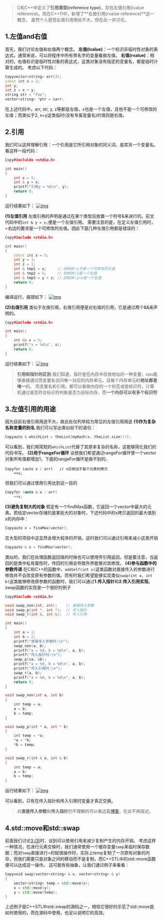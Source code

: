 > C和C++中定义了**引用类型(reference type)**，存在左值引用(lvalue reference)。而在C++11中，新增了**右值引用(rvalue reference)**这一概念， 虽然个人感觉右值引用用处不大，但在此一并讨论。

## 1.左值and右值

首先，我们讨论左值和右值两个概念。
**左值(lvalue)**：一个标识非临时性对象的表达式。通常来说，可以将程序中所有带名字的变量看做左值。
**右值(rvalue)**：相对的，右值标识是临时性对象的表达式，这类对象没有指定的变量名，都是临时计算生成的。
考虑以下代码：

```C++
Copyvector<string> arr(3);
const int x = 2;
int y;
int z = x + y;
string str = "foo";
vector<string> *ptr = &arr;
```

在上述代码中，arr, str, y, z等都是左值，x也是一个左值，且他不是一个可修改的左值；而类似于2, x+y这类临时(没有专属变量名)的值则是右值。

## 2.引用

我们可以这样理解引用：一个引用是它所引用对象的同义词，是其另一个变量名。
看这样一段代码：

```C++
Copy#inclulde <stdio.h>

int main()
{
    int x = 5;
    int & y = x;
    printf("引用y = %d\n", y);
    return 0;
}
```

运行结果如下：
[![img](https://img2018.cnblogs.com/blog/1479140/201903/1479140-20190314145206522-1041628917.png)](https://img2018.cnblogs.com/blog/1479140/201903/1479140-20190314145206522-1041628917.png)

**(1)左值引用**
左值引用的声明是通过在某个类型后放置一个符号&来进行的。前文代码中的`int & y = x;`便是一个左值引用。
需要注意的是，在定义左值引用时，=右边的要求是一个可修改的左值。因此下面几种左值引用都是错误的：

```C++
Copy#include <stdio.h>

int main()
{
    const int x = 5;
    int y = 1;
    int z = 1;
    int & tmp1 = x;     // ERROR:x不是一个可修改的左值
    int & tmp2 = 5;     // ERROR:5是一个右值
    int & tmp3 = y + z; // ERROR:y+z是一个右值
    return 0;
}
```

编译运行，报错如下：
[![img](https://img2018.cnblogs.com/blog/1479140/201903/1479140-20190314150247699-1524865667.png)](https://img2018.cnblogs.com/blog/1479140/201903/1479140-20190314150247699-1524865667.png)

**(2)右值引用**
类似于左值引用，右值引用便是对右值的引用，它是通过两个&&来声明的。

```C++
Copy#include <stdio.h>

int main()
{
    int && x = 5;
    printf("x = %d\n", x);
    return 0;
}
```

运行结果如下：
[![img](https://img2018.cnblogs.com/blog/1479140/201903/1479140-20190314151305829-580435550.png)](https://img2018.cnblogs.com/blog/1479140/201903/1479140-20190314151305829-580435550.png)

> **引用和指针的区别**
> 我们知道，指针是在内存中存放地址的一种变量，cpu能够直接通过而变量名访问唯一对应的内存单元，且每个内存单元的**地址都是唯一**的。
> 而变量名和引用，都可以看做内存的一个标签或是标识符，计算机通过是否符合标识符判断是否为目标内存，而**一个内存可以有多个标识符**

## 3.左值引用的用途

因为目前右值引用用途不大，故此处仅列举较为常见的左值引用用途
**(1)作为复杂名称变量的别名**
我们可以写出类似如下的语句：

```C++
Copyauto & whichList = theList[myHash(x, theList.size())];
```

可以看到，我们用简短的`whichList`代替了其原本复杂的名称，这能够简化我们的代码书写。
**(2)用于rangeFor循环**
设想我们希望通过rangeFor循环使一个vector对象所有值都增加1，下面的rangeFor循环是做不到的、

```
Copyfor (auto x : arr)   // x仅相当于每个元素的拷贝
    ++x;
```

但我们可以通过使用引用达到这一目的

```C++
Copyfor (auto & x : arr)
    ++x;
```

**(3)避免复制大的对象**
假定有一个findMax函数，它返回一个vector中最大的元素。若给定vector存储的是某些大的对象时，下述代码中的x拷贝返回的最大值到x的内存中：

```C++
Copyauto x = finaMax(vector);
```

在大型的项目中这显然会增大程序的开销，这时我们可以通过引用来减小这类开销

```C++
Copyauto & x = findMax(vector);
```

类似的，我们在处理函数返回值的时候也可以使用传引用返回。但是要注意，当返回的是类中私有属性时，传回的引用会导致外界能够对其修改。
**(4)参与函数中的参数传递**
在C和C++的函数中，`addSelf(int x)`这类函数对直接传入的参数进行修改并不会改变原有参数的值。而有时我们希望能够实现类似`swap(int a, int b)`这类能够修改原参数的函数时，我们可以通过**1.传入指针**和**2.传入引用实现**。
swap函数的实现是一个很好的例子

```C++
Copy#include <stdio.h>

void swap_non(int, int);    // 直接传入参数 
void swap_p(int *, int *);  // 传入指针
void swap_r(int &, int &);  // 传入引用

int main()
{
    int a = 1;
    int b = 2;
    printf("直接传入参数时:\n");
    swap_non(a, b);
    printf("a = %d, b = %d\n", a, b);
    printf("传入指针时:\n");
    swap_p(&a, &b);
    printf("a = %d, b = %d\n", a, b);
    printf("传入引用时:\n");
    swap_r(a, b);
    printf("a = %d, b = %d\n", a, b);
    return 0;
}

void swap_non(int a, int b)
{
    int temp = a;
    a = b;
    b = temp;
}

void swap_p(int * a, int * b)
{
    int temp = *a;
    *a = *b;
    *b = temp;
}

void swap_r(int & a, int & b)
{
    int temp = a;
    a = b;
    b = temp;
}
```

运行结果如下：
[![img](https://img2018.cnblogs.com/blog/1479140/201903/1479140-20190314154839299-1163030150.png)](https://img2018.cnblogs.com/blog/1479140/201903/1479140-20190314154839299-1163030150.png)

可以看到，只有在传入指针和传入引用时变量才真正交换。

> 对**直接传入参数**和**传入指针**仍不理解的可以看这篇[博客](https://www.cnblogs.com/Bylight/p/10451598.html)，在此不再描述。

## 4.std::move和std::swap

前面我们讨论[3.(3)](https://www.cnblogs.com/Bylight/p/10530274.html#左值引用的用途)时，谈到可以使用引用来减少复制产生的内存开销。
考虑这样一种情况，在进行元素交换时，我们通常使用一个缓存变量`temp`来临时保存数据；而对`temp`直接进行=的赋值操作时，实际上temp复制了一次原有对象的内存，但我们需要只是对象之间的移动而不是复制，而C++STL中的std::move函数便可以达成这一操作。
这可能有些抽象，让我们通过例子来看看：

```C++
Copyvoid swap(vector<string> & x, vector<string> & y)
{
    vector<string> temp = std::move(x);
    x = std::move(y);
    y = std::move(temo);
}
```

上述例子是C++STL中std::swap的源码之一，相信它很好的示范了std::move是如何使用的，而在源码中使用，也足以说明它的高效。